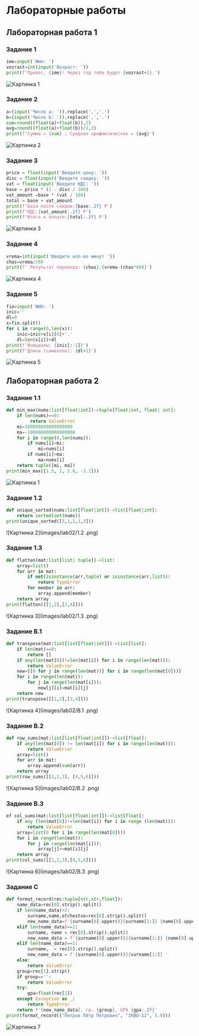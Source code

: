 # Лабораторные работы

## Лабораторная работа 1

### Задание 1
```python
ime=input('Имя: ')
vozrast=int(input('Возраст: '))
print(f'Привет, {ime}! Через год тебе будет {vozrast+1}.')
```
![Картинка 1](images/lab01/1.png)

### Задание 2
```python
a=(input('Число a: ')).replace(',','.')
b=(input('Число b: ')).replace(',','.')
sum=round((float(a)+float(b)),2)
avg=round((float(a)+float(b))/2,2)
print(f'Сумма = {sum} ; Среднее арифметическое = {avg}')
```
![Картинка 2](images/lab01/2.png)


### Задание 3
```python
price = float(input('Введите цену: '))
disc = float(input('Введите скидку: '))
vat = float(input('Введите НДС: '))
base = price * (1 - disc / 100)
vat_amount =base * (vat / 100)
total = base + vat_amount
print(f'База после скидки:{base:.2f} Р')
print(f'НДС:{vat_amount:.2f} Р')
print(f'Итого к оплате:{total:.2f} Р')
```
![Картинка 3](images/lab01/3.png)

### Задание 4
```python
vrema=int(input('Введите кол-во минут '))
chas=vrema//60
print(f' Результат перевода: {chas}:{vrema-(chas*60)}')
```
![Картинка 4](images/lab01/4.png)

### Задание 5
```python
fio=input('ФИО: ')
inic=''
dl=0
x=fio.split()
for i in range(0,len(x)):
    inic=inic+x[i][0]+'.'
    dl=len(x[i])+dl
print(f'Инициалы: {inic[:-1]}')
print(f'Длина (символов): {dl+2}')
```
![Картинка 5](images/lab01/5.png)
## Лабораторная работа 2
### Задание 1.1
```python
def min_max(nums:list[float|int])->tuple[float|int, float| int]:
    if len(nums)==0:
         return ValueError
    mi=100000000000000000
    ma=-100000000000000000
    for i in range(0,len(nums)):
        if nums[i]<mi:
            mi=nums[i]
        if nums[i]>ma:
            ma=nums[i]
    return tuple([mi, ma])
print(min_max([1.5, 2, 2.0, -3.1]))
```
![Картинка 1](images/lab02/1.1.png)

### Задание 1.2
```python
def unique_sorted(nums:list[float|int])->list[float|int]:
    return sorted(set(nums))
print(unique_sorted([3,1,2,1,3]))
```
![Картинка 2](images/lab02/1.2 .png)

### Задание 1.3
```python
def flatten(mat:list[list| tuple])->list:
    array=list()
    for arr in mat:
        if not(isinstance(arr,tuple) or isinstance(arr,list)):
            return TypeError
        for member in arr:
            array.append(member)
    return array
print(flatten([[1,2],[3,4]]))
```
![Картинка 3](images/lab02/1.3 .png)

### Задание B.1
```python
def transpose(mat:list[list[float|int]])->list[list]:
    if len(mat)==0:
        return []
    if any(len(mat[0])!=len(mat[i]) for i in range(len(mat))):
        return ValueError
    new=[[0 for j in range(len(mat))] for i in range(len(mat[0]))]
    for i in range(len(mat)):
        for j in range(len(mat[i])):
            new[j][i]=mat[i][j]
    return new
print(transpose([[1,2],[3,4]]))
```
![Картинка 4](images/lab02/B.1 .png)

### Задание B.2
```python
def row_sums(mat:list[list[float|int]])->list[float]:
    if any(len(mat[0]) != len(mat[i]) for i in range(len(mat))):
        return ValueError
    array=list()
    for arr in mat:
        array.append(sum(arr))
    return array
print(row_sums([[1,2,3], [4,5,6]]))
```
![Картинка 5](images/lab02/B.2 .png)

### Задание B.3
```python
ef col_sums(mat:list[list[float|int]])->list[float]:
    if any (len(mat[0])!=len(mat[i]) for i in range (len(mat))):
        return ValueError
    array=list(0 for i in range(len(mat[0])))
    for i in range(len(mat)):
        for j in range(len(mat[i])):
            array[j]+=mat[i][j]
    return array
print(col_sums([[1,2,3],[4,5,6]]))
```
![Картинка 6](images/lab02/B.3 .png)

### Задание C
```python
def format_record(rec:tuple[str,str,float]):
    name_data=rec[0].strip().split()
    if len(name_data)>2:
        surname,name,otchestvo=rec[0].strip().split()
        new_name_data=f'{surname[0].upper()}{surname[1:]} {name[0].upper()} {otchestvo[0].upper()}'
    elif len(name_data)==2:
        surname, name = rec[0].strip().split()
        new_name_data = f'{surname[0].upper()}{surname[1:]} {name[0].upper()} '
    elif len(name_data)==1:
        surname,  = rec[0].strip().split()
        new_name_data = f'{surname[0].upper()}{surname[1:]} '
    else:
        return ValueError
    group=rec[1].strip()
    if group=='':
        return ValueError
    try:
        gpa=float(rec[2])
    except Exception as _:
        return TypeError
    return f'{new_name_data}, гр. {group}, GPA {gpa:.2f}'
print(format_record(("Петров Пётр Петрович", "IKBO-12", 5.0)))

```
![Картинка 7](images/lab02/C.png)
